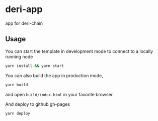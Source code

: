 # deri-app
app for deri-chain


## Usage

You can start the template in development mode to connect to a locally running node

```bash
yarn install && yarn start
```

You can also build the app in production mode,

```bash
yarn build
```
and open `build/index.html` in your favorite browser.

And deploy to github gh-pages
```bash
yarn deploy
```

